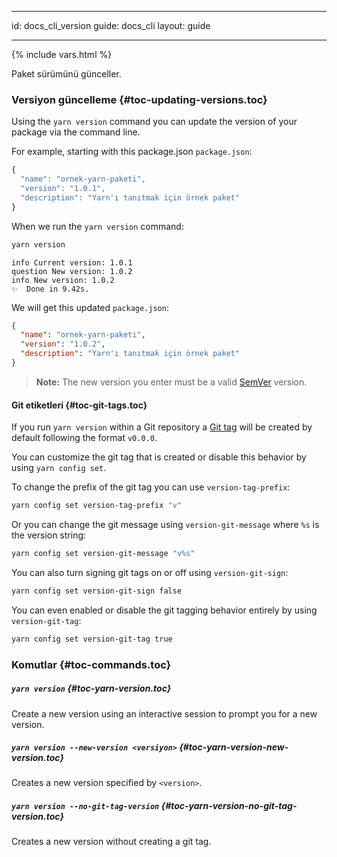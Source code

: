 * * *

id: docs_cli_version guide: docs_cli layout: guide

* * *

{% include vars.html %}

<p class="lead">Paket sürümünü günceller.</p>

### Versiyon güncelleme [](#toc-updating-versions){#toc-updating-versions.toc}

Using the `yarn version` command you can update the version of your package via the command line.

For example, starting with this package.json `package.json`:

```js
{
  "name": "ornek-yarn-paketi",
  "version": "1.0.1",
  "description": "Yarn'ı tanıtmak için örnek paket"
}
```

When we run the `yarn version` command:

```sh
yarn version
```

    info Current version: 1.0.1
    question New version: 1.0.2
    info New version: 1.0.2
    ✨  Done in 9.42s.
    

We will get this updated `package.json`:

```json
{
  "name": "ornek-yarn-paketi",
  "version": "1.0.2",
  "description": "Yarn'ı tanıtmak için örnek paket"
}
```

> **Note:** The new version you enter must be a valid [SemVer]({{url_base}}/docs/dependency-versions#toc-semantic-versioning) version.

#### Git etiketleri [](#toc-git-tags){#toc-git-tags.toc}

If you run `yarn version` within a Git repository a [Git tag](https://git-scm.com/book/en/v2/Git-Basics-Tagging) will be created by default following the format `v0.0.0`.

You can customize the git tag that is created or disable this behavior by using `yarn config set`.

To change the prefix of the git tag you can use `version-tag-prefix`:

```sh
yarn config set version-tag-prefix "v"
```

Or you can change the git message using `version-git-message` where `%s` is the version string:

```sh
yarn config set version-git-message "v%s"
```

You can also turn signing git tags on or off using `version-git-sign`:

```sh
yarn config set version-git-sign false
```

You can even enabled or disable the git tagging behavior entirely by using `version-git-tag`:

```sh
yarn config set version-git-tag true
```

### Komutlar [](#toc-commands){#toc-commands.toc}

##### `yarn version` [](#toc-yarn-version){#toc-yarn-version.toc}

Create a new version using an interactive session to prompt you for a new version.

##### `yarn version --new-version <versiyon>` [](#toc-yarn-version-new-version){#toc-yarn-version-new-version.toc}

Creates a new version specified by `<version>`.

##### `yarn version --no-git-tag-version` [](#toc-yarn-version-no-git-tag-version){#toc-yarn-version-no-git-tag-version.toc}

Creates a new version without creating a git tag.